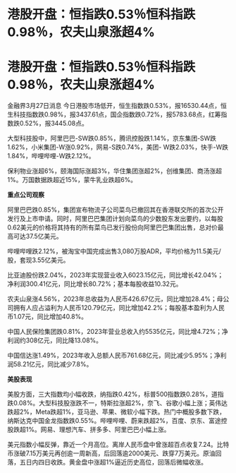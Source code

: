 # 港股开盘：恒指跌0.53％恒科指跌0.98％，农夫山泉涨超4%

# 港股开盘：恒指跌0.53％恒科指跌0.98％，农夫山泉涨超4%

金融界3月27日消息
今日港股市场低开，恒生指数跌0.53%，报16530.44点，恒生科技指数跌0.98%，报3437.61点，国企指数跌0.72%，报5783.68点，红筹指数跌0.52%，报3445.08点。

大型科技股中，阿里巴巴-SW跌0.85%，腾讯控股跌1.14%，京东集团-SW跌1.62%，小米集团-W涨0.92%，网易-S跌0.74%，美团-
W跌2.03%，快手-W跌1.84%，哔哩哔哩-W跌2.12%。

保利物业涨超6%，颐海国际涨超3%，华住集团涨超2%，创维集团、商汤涨超1%。万国数据跌超近15%，蒙牛乳业跌超6%。

**重点公司观察**

阿里巴巴跌0.85%，集团宣布物流子公司菜鸟已撤回其在香港联交所的首次公开发行及上市申请。同时，阿里巴巴集团计划向菜鸟的少数股东发出要约，以每股0.62美元的价格将其持有的所有菜鸟已发行股份向阿里巴巴集团出售，总对价最高可达37.5亿美元。

哔哩哔哩跌2.12%，被淘宝中国完成出售3,080万股ADR，平均价格为11.5美元/股，套现3.55亿美元。

比亚迪股份跌2.04%，2023年实现营业收入6023.15亿元，同比增长42.04%；净利润300.41亿元，同比增长80.72%；基本每股收益10.32元。

农夫山泉涨4.56%，2023年总收益为人民币426.67亿元，同比增加28.4%；母公司拥有人应占溢利为人民币120.79亿元，同比增加42.2%；每股基本盈利为人民币1.07元，同比增加40.8%。

中国人民保险集团跌0.81%，2023年营业总收入约5535亿元，同比增4.72%；净利润约308亿元，同比降13.08%。

中国信达涨1.49%，2023年收入总额人民币761.68亿元，同比减少5.95%；净利润58.21亿元，同比减少7.8%。

**美股表现**

美股方面，三大指数均小幅收跌，纳指跌0.42%，标普500指数跌0.28%，道指跌0.08%。大型科技股涨跌不一，特斯拉涨超2%，奈飞、谷歌小幅上涨；英伟达跌超2%，Meta跌超1%，亚马逊、苹果、微软小幅下跌。热门中概股多数下跌，纳斯达克中国金龙指数跌0.55%。哔哩哔哩、蔚来跌超2%，百度、京东、富途控股跌超1%。网易、理想汽车、拼多多、阿里巴巴小幅上涨。

美元指数小幅反弹，靠近一个月高位。离岸人民币盘中曾涨超百点收复7.24。比特币涨破7.15万美元再创逾一周新高，后回落逾2000美元、跌穿7万美元。原油回落，五日内四日收跌。黄金盘中涨超1%逼近历史高位，回落后微幅收涨。

